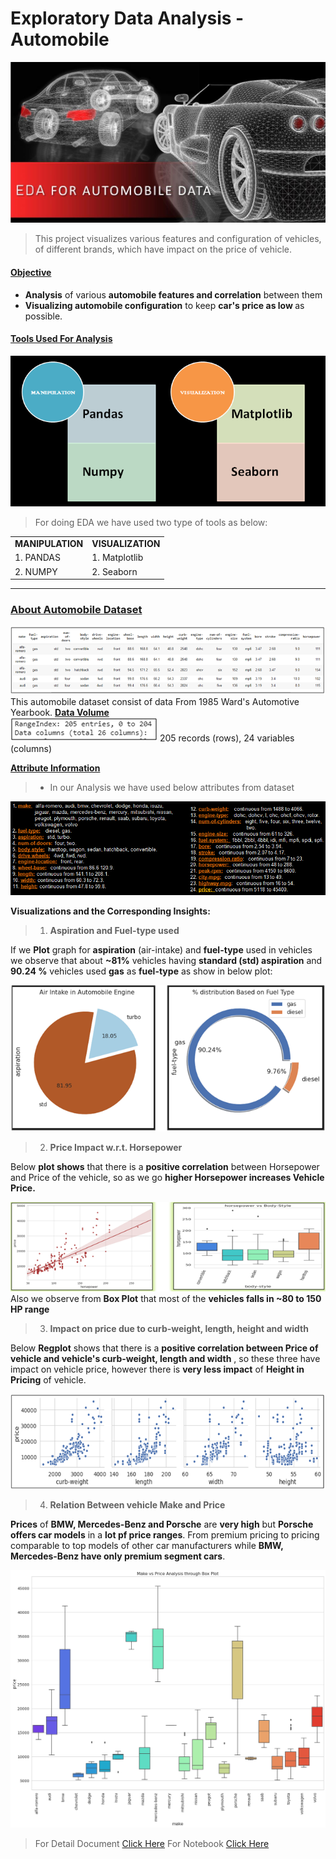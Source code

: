 # Exploratory Data Analysis - Automobile
![enter image description here](https://github.com/ankesh-verma/EDA-Automobile-Data/blob/main/image/HeadImage.jpg?raw=true)
> This project visualizes various features and configuration of vehicles, of different brands, which have impact on the price of vehicle.

#### <u>Objective</u>
  * <b> Analysis</b> of various <b>automobile features and correlation</b> between them
  * <b>Visualizing automobile configuration</b> to keep <b>car's price as low </b>as possible. 

####  <u>Tools Used For Analysis</u>
![EDA TOOLS](https://github.com/ankesh-verma/EDA-Automobile-Data/blob/main/image/Tool.PNG?raw=true)
> For doing EDA we have used two type of tools as below:
<table align=center>
<tr><td><b>MANIPULATION</b></td><td><b>VISUALIZATION</b></td></tr>
<tr><td>1. PANDAS</td><td>1. Matplotlib</td></tr>
<tr><td>2. NUMPY</td><td>2.  Seaborn </td></tr>
</table>
<hr>

### <u>About Automobile Dataset</u>
![enter image description here](https://github.com/ankesh-verma/EDA-Automobile-Data/blob/main/image/DataSet.PNG?raw=true)
<br>This automobile dataset consist of data From 1985 Ward's Automotive Yearbook.
<u>**Data Volume**</u>     
![enter image description here](https://github.com/ankesh-verma/EDA-Automobile-Data/blob/main/image/rows_cols.PNG?raw=true)
            205 records (rows), 24 variables (columns)
            
 **<u>Attribute Information</u>**
 > * In our Analysis we have used below attributes from dataset
 > 
![Attributes used for EDA](https://github.com/ankesh-verma/EDA-Automobile-Data/blob/main/image/attribute_info.PNG?raw=true)

**Visualizations and the Corresponding Insights:**

> 1.  **Aspiration and Fuel-type used**
> 
  If we **Plot** graph for **aspiration** (air-intake) and **fuel-type** used in vehicles we observe that about **~81%** vehicles having **standard (std) aspiration** and **90.24 %** vehicles used **gas** as **fuel-type** as show in below plot:
 
![enter image description here](https://github.com/ankesh-verma/EDA-Automobile-Data/blob/main/image/Univariate.PNG?raw=true)
    
> 2. **Price Impact w.r.t. Horsepower**

Below **plot shows** that there is a **positive correlation** between Horsepower and Price of the vehicle, so as we go **higher Horsepower  increases Vehicle Price.**

![enter image description here](https://github.com/ankesh-verma/EDA-Automobile-Data/blob/main/image/HP_Price.PNG?raw=true)
Also we observe from **Box Plot** that most of the **vehicles falls in ~80 to 150 HP range**

> 3. **Impact on price due to curb-weight, length, height and width**
> 
Below **Regplot** shows that there is a **positive correlation between Price of vehicle and vehicle's curb-weight, length and width** , so these three have impact on vehicle price, however there is **very less impact** of **Height in Pricing** of vehicle.

![enter image description here](https://github.com/ankesh-verma/EDA-Automobile-Data/blob/main/image/BS_CW_HT.PNG?raw=true)

> 4. **Relation Between vehicle Make and Price**

**Prices** of **BMW, Mercedes-Benz and Porsche** are **very high** but **Porsche offers car models** in a **lot pf price ranges**. From premium pricing to pricing comparable to top models of other car manufacturers while **BMW, Mercedes-Benz have only premium segment cars**.

![enter image description here](https://github.com/ankesh-verma/EDA-Automobile-Data/blob/main/image/make_VS_Price.png?raw=true)

> For Detail Document [Click Here](https://github.com/ankesh-verma/EDA-Automobile-Data/tree/main/PDF)
> For Notebook [Click Here](https://github.com/ankesh-verma/EDA-Automobile-Data/blob/main/ipnb/AutomobileEDA.ipynb)
